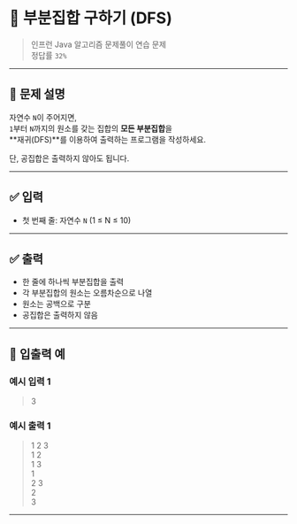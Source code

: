# 🧮 부분집합 구하기 (DFS)

> 인프런 Java 알고리즘 문제풀이 연습 문제  
> 정답률 `32%`

---

## 📌 문제 설명

자연수 `N`이 주어지면,  
`1`부터 `N`까지의 원소를 갖는 집합의 **모든 부분집합**을  
**재귀(DFS)**를 이용하여 출력하는 프로그램을 작성하세요.

단, 공집합은 출력하지 않아도 됩니다.

---

## ✅ 입력

- 첫 번째 줄: 자연수 `N` (1 ≤ N ≤ 10)

---

## ✅ 출력

- 한 줄에 하나씩 부분집합을 출력
- 각 부분집합의 원소는 오름차순으로 나열
- 원소는 공백으로 구분
- 공집합은 출력하지 않음

---

## 🧾 입출력 예

### 예시 입력 1
> 3

### 예시 출력 1
> 1 2 3  
> 1 2  
> 1 3  
> 1  
> 2 3  
> 2  
> 3

---
